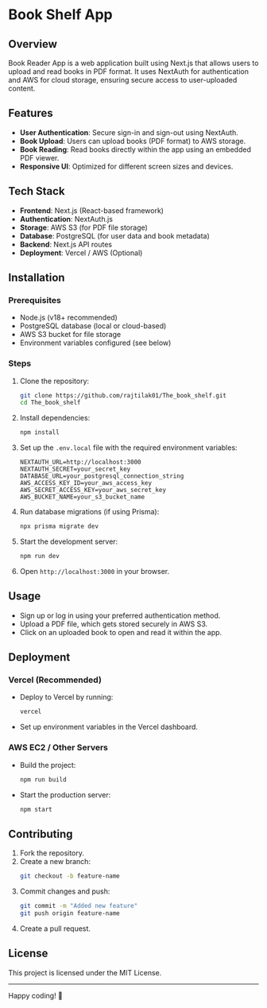 # Book Shelf App

## Overview
Book Reader App is a web application built using Next.js that allows users to upload and read books in PDF format. It uses NextAuth for authentication and AWS for cloud storage, ensuring secure access to user-uploaded content.

## Features
- **User Authentication**: Secure sign-in and sign-out using NextAuth.
- **Book Upload**: Users can upload books (PDF format) to AWS storage.
- **Book Reading**: Read books directly within the app using an embedded PDF viewer.
- **Responsive UI**: Optimized for different screen sizes and devices.

## Tech Stack
- **Frontend**: Next.js (React-based framework)
- **Authentication**: NextAuth.js
- **Storage**: AWS S3 (for PDF file storage)
- **Database**: PostgreSQL (for user data and book metadata)
- **Backend**: Next.js API routes
- **Deployment**: Vercel / AWS (Optional)

## Installation
### Prerequisites
- Node.js (v18+ recommended)
- PostgreSQL database (local or cloud-based)
- AWS S3 bucket for file storage
- Environment variables configured (see below)

### Steps
1. Clone the repository:
   ```bash
   git clone https://github.com/rajtilak01/The_book_shelf.git
   cd The_book_shelf
   ```
2. Install dependencies:
   ```bash
   npm install
   ```
3. Set up the `.env.local` file with the required environment variables:
   ```env
   NEXTAUTH_URL=http://localhost:3000
   NEXTAUTH_SECRET=your_secret_key
   DATABASE_URL=your_postgresql_connection_string
   AWS_ACCESS_KEY_ID=your_aws_access_key
   AWS_SECRET_ACCESS_KEY=your_aws_secret_key
   AWS_BUCKET_NAME=your_s3_bucket_name
   ```
4. Run database migrations (if using Prisma):
   ```bash
   npx prisma migrate dev
   ```
5. Start the development server:
   ```bash
   npm run dev
   ```
6. Open `http://localhost:3000` in your browser.

## Usage
- Sign up or log in using your preferred authentication method.
- Upload a PDF file, which gets stored securely in AWS S3.
- Click on an uploaded book to open and read it within the app.

## Deployment
### Vercel (Recommended)
- Deploy to Vercel by running:
  ```bash
  vercel
  ```
- Set up environment variables in the Vercel dashboard.

### AWS EC2 / Other Servers
- Build the project:
  ```bash
  npm run build
  ```
- Start the production server:
  ```bash
  npm start
  ```

## Contributing
1. Fork the repository.
2. Create a new branch:
   ```bash
   git checkout -b feature-name
   ```
3. Commit changes and push:
   ```bash
   git commit -m "Added new feature"
   git push origin feature-name
   ```
4. Create a pull request.

## License
This project is licensed under the MIT License.

---

Happy coding! 🚀

